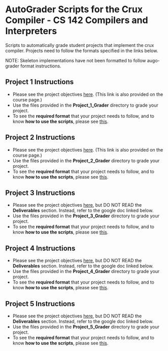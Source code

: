 # AutoGrader Scripts for the Crux Compiler - CS 142 Compilers and Interpreters
Scripts to automatically grade student projects that implement the crux compiler. Projects need to follow the formats specified in the links below. 

NOTE: Skeleton implementations have not been formatted to follow augo-grader format instructions.

## Project 1 Instructions
* Please see the project objectives [here](http://www.ics.uci.edu/~guoqingx/courses/142/ProjectGuide/Project1/index.htm). (This link is also provided on the course page.) 
* Use the files provided in the **Project_1_Grader** directory to grade your project. 
* To see the **required format** that your project needs to follow, and to know **how to use the scripts**, please see [this](https://docs.google.com/document/d/1nrHPuLTbz8wwjoUfW0pa6RSn2X0XLYPWNXOBZY3_9Lc/edit?usp=sharing).

## Project 2 Instructions
* Please see the project objectives [here](http://www.ics.uci.edu/~guoqingx/courses/142/ProjectGuide/Project2/index.htm). (This link is also provided on the course page.) 
* Use the files provided in the **Project_2_Grader** directory to grade your project. 
* To see the **required format** that your project needs to follow, and to know **how to use the scripts**, please see [this](https://docs.google.com/document/d/1Aq5Ztdi_WBH67bDKIy4Z-3iCenN0vrEO5cX1fHs69u4/edit?usp=sharing).

## Project 3 Instructions
* Please see the project objectives [here](http://www.ics.uci.edu/~guoqingx/courses/142/ProjectGuide/Project3/index.htm), but DO NOT READ the **Deliverables** section. Instead, refer to the google doc linked below.  
* Use the files provided in the **Project_3_Grader** directory to grade your project. 
* To see the **required format** that your project needs to follow, and to know **how to use the scripts**, please see [this](https://docs.google.com/document/d/1OMdfTplJ9SGDN64JBXt5G8SlZ7-Kt0eh4q-DBfEyT4M/edit?usp=sharing).

## Project 4 Instructions
* Please see the project objectives [here](http://www.ics.uci.edu/~guoqingx/courses/142/ProjectGuide/Project4/index.htm), but DO NOT READ the **Deliverables** section. Instead, refer to the google doc linked below.
* Use the files provided in the **Project_4_Grader** directory to grade your project.
* To see the **required format** that your project needs to follow, and to know **how to use the scripts**, please see [this](https://docs.google.com/document/d/1CCRBVxC5RPOLgIjPqe5JfnBWWELPDJfXUg1AOkIVAo4/edit?usp=sharing).

## Project 5 Instructions
* Please see the project objectives [here](htt), but DO NOT READ the **Deliverables** section. Instead, refer to the google doc linked below.
* Use the files provided in the **Project_5_Grader** directory to grade your project.
* To see the **required format** that your project needs to follow, and to know **how to use the scripts**, please see [this](https://docs.google.com/document/d/1M214ovNrigSJuSZzzvYa0vtFPDC-UbIfVF-RbuF3mfw/edit?usp=sharing).


